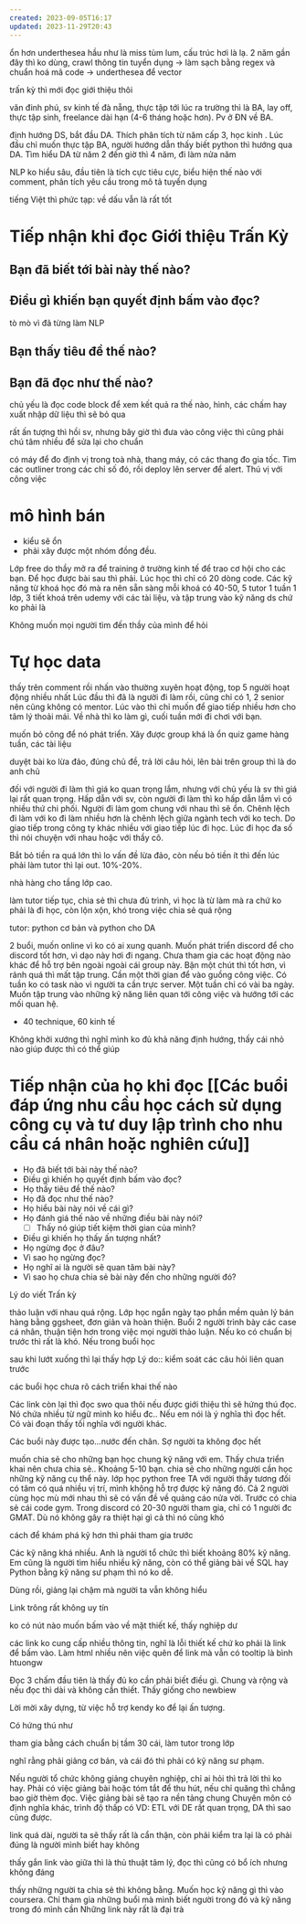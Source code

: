 ```yaml
---
created: 2023-09-05T16:17
updated: 2023-11-29T20:43
---
```

ổn hơn underthesea hầu như là miss tùm lum, cấu trúc hơi là lạ. 2 năm gần đây thì ko dùng,
crawl thông tin tuyển dụng 
→ làm sạch bằng regex và chuẩn hoá mã code
→ underthesea để vector

trấn kỳ thì mới đọc giới thiệu thôi



văn đinh phú, sv kinh tế đà nẵng, thực tập tới lúc ra trường thì là BA, lay off, thực tập sinh, freelance dài hạn (4-6 tháng hoặc hơn). Pv ở ĐN về BA.

định hướng DS, bắt đầu DA. Thích phân tích từ năm cấp 3, học kinh . Lúc đầu chỉ muốn thực tập BA, người hướng dẫn thấy biết python thì hướng qua DA. Tìm hiểu DA từ năm 2 đến giờ thì 4 năm, đi làm nửa năm

NLP ko hiểu sâu, đầu tiên là tích cực tiêu cực, biểu hiện thế nào với comment, phân tích yêu cầu trong mô tả tuyển dụng

tiếng Việt thì phức tạp: về dấu
vẫn là rất tốt


# Tiếp nhận khi đọc Giới thiệu Trấn Kỳ
## Bạn đã biết tới bài này thế nào?
## Điều gì khiến bạn quyết định bấm vào đọc?
tò mò vì đã từng làm NLP
## Bạn thấy tiêu đề thế nào?
## Bạn đã đọc như thế nào?
chủ yếu là đọc code block để xem kết quả ra thế nào, hình, các chấm hay xuất nhập dữ liệu thì sẽ bỏ qua

rất ấn tượng thì hồi sv, nhưng bây giờ thì đưa vào công việc thì cũng phải chú tâm nhiều để sửa lại cho chuẩn

có máy để đo định vị trong toà nhà, thang máy, có các thang đo gia tốc. Tìm các outliner trong các chỉ số đó, rồi deploy lên server để alert. Thú vị với công việc

# mô hình bán
- kiểu sẽ ổn
- phải xây được một nhóm đồng đều.

Lớp free do thầy mở ra để training ở trường kinh tế để trao cơ hội cho các bạn. Để học được bài sau thì phải. Lúc học thì chỉ có 20 dòng code. 
Các kỹ năng từ khoá học đó mà ra nên sẵn sàng 
mỗi khoá có 40-50, 5 tutor
1 tuần 1 lớp, 3 tiết
khoá trên udemy với các tài liệu, và tập trung vào kỹ năng ds chứ ko phải là 

Không muốn mọi người tìm đến thầy của mình để hỏi

# Tự học data
thấy trên comment rồi nhấn vào
thường xuyên hoạt động, top 5 người hoạt động nhiều nhất
Lúc đầu thì đã là người đi làm rồi, cũng chỉ có 1, 2 senior nên cũng không có mentor. Lúc vào thì chỉ muốn để giao tiếp nhiều hơn cho tâm lý thoải mái. Về nhà thì ko làm gì, cuối tuần mới đi chơi với bạn.

muốn bỏ công để nó phát triển. Xây được group khá là ổn
quiz game hàng tuần, các tài liệu

duyệt bài ko lừa đảo, đúng chủ đề, trả lời câu hỏi, lên bài trên group thì là do anh chủ

đối với người đi làm thì giá ko quan trọng lắm, nhưng với chủ yếu là sv thì giá lại rất quan trọng. Hấp dẫn với sv, còn người đi làm thì ko hấp dẫn lắm vì có nhiều thứ chi phối. Người đi làm gom chung với nhau thì sẽ ổn. Chênh lệch đi làm với ko đi làm nhiều hơn là chênh lệch giữa ngành tech với ko tech. Do giao tiếp trong công ty khác nhiều với giao tiếp lúc đi học. Lúc đi học đa số thì nói chuyện với nhau hoặc với thầy cô. 

Bắt bỏ tiền ra quá lớn thì lo vấn đề lừa đảo, còn nếu bỏ tiền ít thì đến lúc phải làm tutor thì lại out. 10%-20%.

nhà hàng cho tầng lớp cao.

làm tutor tiếp tục, chia sẻ thì chưa đủ trình, vì học là từ làm mà ra chứ ko phải là đi học, còn lộn xộn, khó trong việc chia sẻ quá rộng

tutor: python cơ bản và python cho DA

2 buổi, muốn online vì ko có ai xung quanh. Muốn phát triển discord để cho discord tốt hơn, vì dạo này hơi đi ngang. Chưa tham gia các hoạt động nào khác để hỗ trợ bên ngoài ngoài cái group này. Bận một chút thì tốt hơn, vì rảnh quá thì mất tập trung. Cần một thời gian để vào guồng công việc. Có tuần ko có task nào vì người ta cần trực server. Một tuần chỉ có vài ba ngày. Muốn tập trung vào những kỹ năng liên quan tới công việc và hướng tới các mối quan hệ.
- 40 technique, 60 kinh tế

Không khởi xướng thì nghĩ mình ko đủ khả năng định hướng, thấy cái nhỏ nào giúp được thì có thể giúp


# Tiếp nhận của họ khi đọc [[Các buổi đáp ứng nhu cầu học cách sử dụng công cụ và tư duy lập trình cho nhu cầu cá nhân hoặc nghiên cứu]]
- Họ đã biết tới bài này thế nào?
- Điều gì khiến họ quyết định bấm vào đọc?
- Họ thấy tiêu đề thế nào?
- Họ đã đọc như thế nào?
- Họ hiểu bài này nói về cái gì?
- Họ đánh giá thế nào về những điều bài này nói?
	- [ ] Thấy nó giúp tiết kiệm thời gian của mình?
- Điều gì khiến họ thấy ấn tượng nhất? 
- Họ ngừng đọc ở đâu?
- Vì sao họ ngừng đọc?
- Họ nghĩ ai là người sẽ quan tâm bài này?
- Vì sao họ chưa chia sẻ bài này đến cho những người đó?


Lý do viết Trấn kỳ

thảo luận với nhau quá rộng. Lớp học ngắn ngày tạo phần mềm quản lý bán hàng bằng ggsheet, đơn giản và hoàn thiện. Buổi 2 người trình bày các case cá nhân, thuận tiện hơn trong việc mọi người thảo luận. Nếu ko có chuẩn bị trước thì rất là khó. Nếu trong buổi học 

sau khi lướt xuống thì lại thấy hợp Lý do:: kiểm soát các câu hỏi liên quan trước

các buổi học chưa rõ cách triển khai thế nào

Các link còn lại thì đọc swo qua thôi
nếu được giới thiệu thì sẽ hứng thú đọc. Nó chứa nhiều từ ngữ mình ko hiểu đc.. Nếu em nói là ý nghĩa thì đọc hết. Có vài đoạn thấy tối nghĩa với người khác.

Các buổi này được tạo...nước đến chân. Sợ người ta không đọc hết

muốn chia sẻ cho những bạn học chung kỹ năng với em. Thấy chưa triển khai nên chưa chia sẻ.. Khoảng 5-10 bạn. 
chia sẻ cho những người cần học những kỹ năng cụ thể này.
lớp học python free TA với người thầy tương đối có tâm
có quá nhiều vị trí, mình không hỗ trợ được kỹ năng đó. Cả 2 người cùng học mù mới nhau thì sẽ có vấn đề về quảng cáo nửa vời.
Trước có chia sẻ cái code gym. Trong discord có 20-30 người tham gia, chỉ có 1 người đc GMAT. Dù nó không gây ra thiệt hại gì cả thì nó cũng khó 

cách để khám phá kỹ hơn thì phải tham gia trước

Các kỹ năng khá nhiều. Anh là người tổ chức thì biết khoảng 80% kỹ năng. Em cũng là người tìm hiểu nhiều kỹ năng, còn có thể giảng bài về SQL hay Python bằng kỹ năng sư phạm thì nó ko dễ.

Dùng rồi, giảng lại chậm mà người ta vẫn không hiểu

Link trông rất không uy tín

ko có nút nào muốn bấm vào về mặt thiết kế, thấy nghiệp dư 

các link ko cung cấp nhiều thông tin, nghĩ là lỗi thiết kế chứ ko phải là link để bấm vào. Làm html nhiều nên việc quên để link mà vẫn có tooltip là bình htuongw

Đọc 3 chấm đầu tiên là thấy đủ ko cần phải biết điều gì. Chung và rộng và nếu đọc thì dài và không cần thiết. Thấy giống cho newbiew

Lời mời xây dựng, từ việc hỗ trợ kendy ko để lại ấn tượng. 

Có hứng thú như

tham gia bằng cách chuẩn bị tầm 30 cái, làm tutor trong lớp

nghĩ rằng phải giảng cơ bản, và cái đó thì phải có kỹ năng sư phạm.

Nếu người tổ chức không giảng chuyên nghiệp, chỉ ai hỏi thì trả lời thì ko hay. Phải có việc giảng bài hoặc tóm tắt để thu hút, nếu chỉ quăng thì chẳng bao giờ thèm đọc. Việc giảng bài sẽ tạo ra nền tảng chung
Chuyên môn có định nghĩa khác, trình độ thấp có 
VD: ETL với DE rất quan trọng, DA thì sao cũng được.

link quá dài, người ta sẽ thấy rất là cẩn thận, còn phải kiểm tra lại là có phải đúng là người mình biết hay không

thấy gắn link vào giữa thì là thủ thuật tâm lý, đọc thì cũng có bổ ích nhưng không đáng

thấy những người ta chia sẻ thì không bằng. Muốn học kỹ năng gì thì vào coursera. Chỉ tham gia những buổi mà mình biết người trong đó và kỹ năng trong đó mình cần
Những link này rất là đại trà